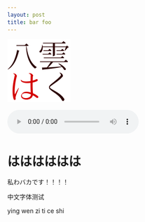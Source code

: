 ```yaml
---
layout: post
title: bar foo
---
```


![image1](/assets/favicon.png)

<audio controls>
  <source src="/assets/audio/touhou.mp3" type="audio/mpeg">
Your browser does not support the audio element.
</audio>

<!--more-->

# はははははは

私わバカです！！！！

中文字体测试

ying wen zi ti ce shi